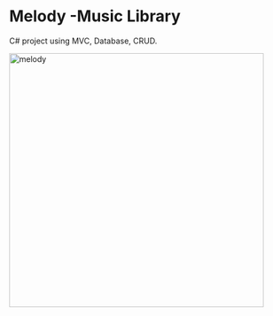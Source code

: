 # Melody -Music Library
C# project using MVC, Database, CRUD. 





<img width="459" alt="melody" src="https://user-images.githubusercontent.com/43690415/98881965-3b450380-2459-11eb-8d6d-9d9e518788e1.png">
